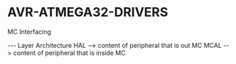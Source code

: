 # AVR-ATMEGA32-DRIVERS
MC Interfacing

 --- Layer Architecture 
   HAL --> content of peripheral that is out MC
  MCAL --> content of peripheral that is  inside MC
